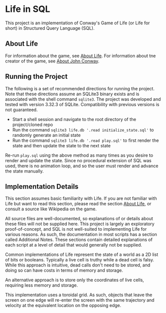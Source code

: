 # Life in SQL
This project is an implementation of Conway's Game of Life (or Life for short) in Structured Query Language (SQL).

## About Life
For information about the game, see [About Life](https://github.com/bshapka/life-in-x/blob/main/ABOUT_LIFE.md).
For information about tne creator of the game, see [About John Conway](https://github.com/bshapka/life-in-x/blob/main/ABOUT_CONWAY.md).

## Running the Project
The following is a set of recommended directions for running the project. Note that these directions assume an SQLite3 
binary exists and is associated with the shell command `sqlite3`. The project was developed and tested with version 3.32.3 
of SQLite. Compatibility with previous versions is not guaranteed.
* Start a shell session and navigate to the root directory of the project/cloned repo
* Run the command `sqlite3 life.db '.read initialize_state.sql'` to randomly generate an initial state
* Run the command `sqlite3 life.db '.read play.sql'` to first render the state and then update the state to the next state

Re-run `play.sql` using the above method as many times as you desire to render and update the state. Since no procedural
extension of SQL was used, there is no animation loop, and so the user must render and advance the state manually. 

## Implementation Details
This section assumes basic familiarity with Life. If you are not familiar with Life but want to 
read this section, please read the section [About Life](https://github.com/bshapka/life-in-x/blob/main/ABOUT_LIFE.md), 
or consult a source like Wikipedia on the game.

All source files are well-documented, so explanations of or details about these files will not be supplied here. 
This project is largely an exploratory proof-of-concept, and SQL is not well-suited to implementing Life for various 
reasons. As such, the documentation in most scripts has a section called Additional Notes. These sections contain 
detailed explanations of each script at a level of detail that would generally not be supplied.

Common implementations of Life represent the state of a world as a 2D list of bits or booleans. Typically 
a live cell is truthy while a dead cell is falsy. While this approach is intuitive, dead calls don't need
to be stored, and doing so can have costs in terms of memory and storage.

An alternative approach is to store only the coordinates of live cells, requiring less memory and storage.

This implementation uses a toroidal grid. As such, objects that leave the screen on one edge will re-enter the screen 
with the same trajectory and velocity at the equivalent location on the opposing edge.
